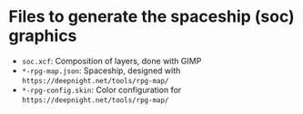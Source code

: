 # Files to generate the spaceship (soc) graphics

- `soc.xcf`: Composition of layers, done with GIMP
- `*-rpg-map.json`: Spaceship, designed with `https://deepnight.net/tools/rpg-map/`
- `*-rpg-config.skin`: Color configuration for `https://deepnight.net/tools/rpg-map/`
